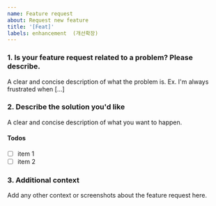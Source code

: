 ```yaml
---
name: Feature request
about: Request new feature
title: '[Feat]'
labels: enhancement  (개선확장)
---
```


### 1. Is your feature request related to a problem? Please describe.

A clear and concise description of what the problem is. Ex. I'm always frustrated when [...]

### 2. Describe the solution you'd like

A clear and concise description of what you want to happen.

#### Todos

-   [ ] item 1
-   [ ] item 2

### 3. Additional context

Add any other context or screenshots about the feature request here.
